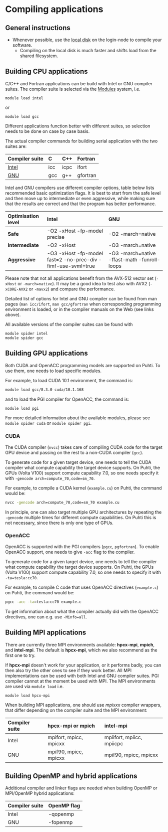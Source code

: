 # Compiling applications

## General instructions

- Whenever possible, use the [local disk](disk.md#login-nodes) on the login-node to compile your software.
    - Compiling on the local disk is much faster and shifts load from the shared filesystem. 



## Building CPU applications

C/C++ and Fortran applications can be build with Intel or GNU
compiler suites. The compiler suite is selected via the [Modules](modules.md)
system, i.e.
```
module load intel
```
or
```
module load gcc
```
Different applications function better with different suites, so selection
needs to be done on case by case basis.

The actual compiler commands for building serial application with the two
suites are:

| Compiler suite | C  | C++ | Fortran |
| :------------- | :- | :-- | :------ |
| [Intel](https://software.intel.com/en-us/parallel-studio-xe/documentation/get-started) | icc | icpc | ifort |
| [GNU](https://gcc.gnu.org) | gcc | g++ | gfortran |

Intel and GNU compilers use different compiler options, table below lists
recommended basic optimization flags. It is best to start from the safe level
and then move up to intermediate or even aggressive, while making sure that
the results are correct and that the program has better performance.

| Optimisation level | Intel                        | GNU               |
| :----------------- | :--------------------------- | :---------------- |
| **Safe**           | -O2 -xHost -fp-model precise | -O2 -march=native |
| **Intermediate**   | -O2 -xHost                   | -O3 -march=native |
| **Aggressive**     | -O3 -xHost -fp-model fast=2 -no-prec-div -fimf-use-svml=true | -O3 -march=native -ffast-math -funroll-loops |

Please note that not all applications benefit from the AVX-512 vector set
(`-xHost` or `-march=native`). It may be a good idea to test also
with AVX2 (`-xCORE-AVX2` or `-mavx2`) and compare the performance.

Detailed list of options for Intel and GNU compiler can be found from man
pages (`man icc/ifort`, `man gcc/gfortran` when corresponding programming
environment is loaded, or in the compiler manuals on the Web (see links
above).

All available versions of the compiler suites can be found with
```
module spider intel
module spider gcc
```

## Building GPU applications

Both CUDA and OpenACC programming models are supported on Puhti. To use them,
one needs to load specific modules.

For example, to load CUDA 10.1 environment, the command is:
```bash
module load gcc/8.3.0 cuda/10.1.168
```

and to load the PGI compiler for OpenACC, the command is:
```bash
module load pgi
```

For more detailed information about the available modules, please see `module
spider cuda` or `module spider pgi`.

### CUDA

The CUDA compiler (`nvcc`) takes care of compiling CUDA code for the target
GPU device and passing on the rest to a non-CUDA compiler (`gcc`).

To generate code for a given target device, one needs to tell the CUDA
compiler what compute capability the target device supports. On Puhti, the
GPUs (Volta V100) support compute capability 7.0, so one needs specify it with
`-gencode arch=compute_70,code=sm_70`.

For example, to compile a CUDA kernel (`example.cu`) on Puhti, the command
would be:
```bash
nvcc -gencode arch=compute_70,code=sm_70 example.cu
```

In principle, one can also target multiple GPU architectures by repeating the
`-gencode` multiple times for different compute capabilities. On Puhti this is
not necessary, since there is only one type of GPUs.

### OpenACC

OpenACC is supported with the PGI compilers (`pgcc`, `pgfortran`).
To enable OpenACC support, one needs to give `-acc` flag to the compiler.

To generate code for a given target device, one needs to tell the compiler
what compute capability the target device supports. On Puhti, the GPUs (Volta
V100) support compute capability 7.0, so one needs to specify it with
`-ta=tesla:cc70`.

For example, to compile C code that uses OpenACC directives (`example.c`) on
Puhti, the command would be:

```bash
pgcc -acc -ta=tesla:cc70 example.c
```

To get information about what the compiler actually did with the OpenACC
directives, one can e.g. use `-Minfo=all`.


## Building MPI applications

There are currently three MPI environments available: **hpcx-mpi**,
**mpich**, and **intel-mpi**. The default is **hpcx-mpi**, which we also
recommend as the first one to try.

If **hpcx-mpi** doesn't work for your application, or it performs badly, you
can then also try the other ones to see if they work better. All MPI
implementations can be used with both Intel and GNU compiler suites. PGI
compiler cannot at the moment be used with MPI. The MPI environments are used
via `module load` i.e.
```bash
module load hpcx-mpi
```

When building MPI applications, one should use *mpixxx* compiler wrappers,
that differ depending on the compiler suite and the MPI environment:

| Compiler suite | hpcx-mpi or mpich      | intel-mpi                 |
| :------------- | :--------------------- | :------------------------ |
| Intel          | mpifort, mpicc, mpicxx | mpiifort, mpiicc, mpiicpc |
| GNU            | mpif90, mpicc, mpicxx  | mpif90, mpicc, mpicxx     |


## Building OpenMP and hybrid applications

Additional compiler and linker flags are needed when building OpenMP or
MPI/OpenMP hybrid applications:

| Compiler suite | OpenMP flag |
| :------------- | :---------- |
| Intel          | -qopenmp    |
| GNU            | -fopenmp    |
